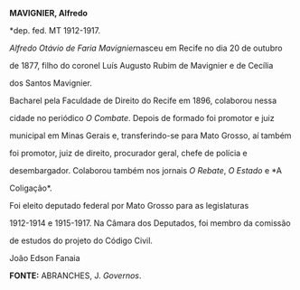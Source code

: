 **MAVIGNIER, Alfredo**



\*dep. fed. MT 1912-1917.



*Alfredo Otávio de Faria Mavignier*nasceu em Recife no dia 20 de outubro

de 1877, filho do coronel Luís Augusto Rubim de Mavignier e de Cecília

dos Santos Mavignier.



Bacharel pela Faculdade de Direito do Recife em 1896, colaborou nessa

cidade no periódico *O Combate*. Depois de formado foi promotor e juiz

municipal em Minas Gerais e, transferindo-se para Mato Grosso, aí também

foi promotor, juiz de direito, procurador geral, chefe de polícia e

desembargador. Colaborou também nos jornais *O Rebate*, *O Estado* e *A

Coligação*.



Foi eleito deputado federal por Mato Grosso para as legislaturas

1912-1914 e 1915-1917. Na Câmara dos Deputados, foi membro da comissão

de estudos do projeto do Código Civil.



João Edson Fanaia



**FONTE:** ABRANCHES, J. *Governos*.

